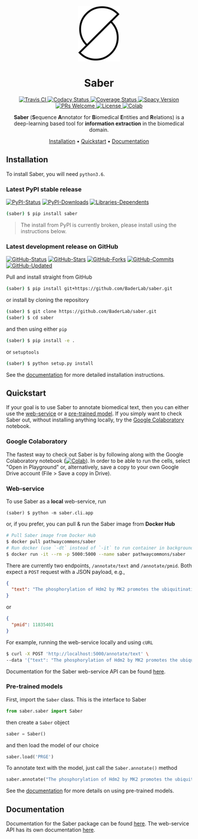 <p align="center">
  <img src="docs/img/saber_logo.png", style="height:150px">
</p>

<h1 align="center">
  Saber
</h1>

<p align="center">
  <a href="https://travis-ci.org/BaderLab/saber">
    <img src="https://travis-ci.org/BaderLab/saber.svg?branch=master"
         alt="Travis CI">
  </a>
  <a href="https://www.codacy.com/app/JohnGiorgi/Saber?utm_source=github.com&amp;utm_medium=referral&amp;utm_content=BaderLab/saber&amp;utm_campaign=Badge_Grade">
    <img src="https://api.codacy.com/project/badge/Grade/d122e87152d84f959ee6d97b71d616cb" alt='Codacy Status'/>
  </a>
  <a href='https://coveralls.io/github/BaderLab/saber?branch=master'>
    <img src='https://coveralls.io/repos/github/BaderLab/saber/badge.svg?branch=master' alt='Coverage Status'/>
  </a>
  <a href='https://spacy.io'>
    <img src='https://img.shields.io/badge/spaCy-v2-09a3d5.svg' alt='Spacy Version'/>
  </a>
  <a href='http://makeapullrequest.com'>
    <img src='https://img.shields.io/badge/PRs-welcome-blue.svg?style=shields' alt='PRs Welcome'/>
  </a>
  <a href='https://opensource.org/licenses/MIT'>
    <img src='https://img.shields.io/badge/License-MIT-blue.svg' alt='License'/>
  </a>
    <a href='https://colab.research.google.com/drive/1WD7oruVuTo6p_908MQWXRBdLF3Vw2MPo'>
    <img src='https://img.shields.io/badge/launch-Google%20Colab-orange.svg' alt='Colab'/>
  </a>
</p>

<p align="center"><b>Saber</b> (<b>S</b>equence <b>A</b>nnotator for <b>B</b>iomedical <b>E</b>ntities and <b>R</b>elations) is a deep-learning based tool for <b>information extraction</b> in the biomedical domain.
</p>

<p align="center">
  <a href="#installation">Installation</a> •
  <a href="#quickstart">Quickstart</a> •
  <a href="#documentation">Documentation</a>
</p>

## Installation

To install Saber, you will need `python3.6`.

### Latest PyPI stable release

[![PyPI-Status](https://img.shields.io/pypi/v/saber.svg?colorB=blue)](https://pypi.org/project/saber/)
[![PyPI-Downloads](https://img.shields.io/pypi/dm/saber.svg?colorB=blue&logo=python&logoColor=white)](https://pypi.org/project/saber)
[![Libraries-Dependents](https://img.shields.io/librariesio/dependent-repos/pypi/saber.svg?colorB=blue&logo=koding&logoColor=white)](https://github.com/baderlab/saber/network/dependents)

```sh
(saber) $ pip install saber
```

> The install from PyPI is currently broken, please install using the instructions below.

### Latest development release on GitHub

[![GitHub-Status](https://img.shields.io/github/tag-date/baderlab/saber.svg?logo=github)](https://github.com/baderlab/saber/releases)
[![GitHub-Stars](https://img.shields.io/github/stars/baderlab/saber.svg?logo=github&label=stars)](https://github.com/baderlab/saber/stargazers)
[![GitHub-Forks](https://img.shields.io/github/forks/baderlab/saber.svg?colorB=blue&logo=github&logoColor=white)](https://github.com/BaderLab/saber/network/members)
[![GitHub-Commits](https://img.shields.io/github/commit-activity/y/baderlab/saber.svg?logo=git&logoColor=white)](https://github.com/baderlab/saber/graphs/commit-activity)
[![GitHub-Updated](https://img.shields.io/github/last-commit/baderlab/saber.svg?colorB=blue&logo=github)](https://github.com/baderlab/saber/pulse)

Pull and install straight from GitHub

```sh
(saber) $ pip install git+https://github.com/BaderLab/saber.git
```

or install by cloning the repository

```sh
(saber) $ git clone https://github.com/BaderLab/saber.git
(saber) $ cd saber
```

and then using either `pip`

```sh
(saber) $ pip install -e .
```
or `setuptools`

```sh
(saber) $ python setup.py install
```

See the [documentation](https://baderlab.github.io/saber/installation/) for more detailed installation instructions.

## Quickstart

If your goal is to use Saber to annotate biomedical text, then you can either use the [web-service](#web-service) or a [pre-trained model](#pre-trained-models). If you simply want to check Saber out, without installing anything locally, try the [Google Colaboratory](#google-colaboratory) notebook.

### Google Colaboratory

The fastest way to check out Saber is by following along with the Google Colaboratory notebook ([![Colab](https://img.shields.io/badge/launch-Google%20Colab-orange.svg)](https://colab.research.google.com/drive/1WD7oruVuTo6p_908MQWXRBdLF3Vw2MPo)). In order to be able to run the cells, select "Open in Playground" or, alternatively, save a copy to your own Google Drive account (File > Save a copy in Drive).

### Web-service

To use Saber as a **local** web-service, run

```
(saber) $ python -m saber.cli.app
```

or, if you prefer, you can pull & run the Saber image from **Docker Hub**

```sh
# Pull Saber image from Docker Hub
$ docker pull pathwaycommons/saber
# Run docker (use `-dt` instead of `-it` to run container in background)
$ docker run -it --rm -p 5000:5000 --name saber pathwaycommons/saber
```

There are currently two endpoints, `/annotate/text` and `/annotate/pmid`. Both expect a `POST` request with a JSON payload, e.g.,

```json
{
  "text": "The phosphorylation of Hdm2 by MK2 promotes the ubiquitination of p53."
}
```

or

```json
{
  "pmid": 11835401
}
```

For example, running the web-service locally and using `cURL`

```sh
$ curl -X POST 'http://localhost:5000/annotate/text' \
--data '{"text": "The phosphorylation of Hdm2 by MK2 promotes the ubiquitination of p53."}'
```

Documentation for the Saber web-service API can be found [here](https://baderlab.github.io/saber-api-docs/).

### Pre-trained models

First, import the `Saber` class. This is the interface to Saber

```python
from saber.saber import Saber
```

then create a `Saber` object

```python
saber = Saber()
```

and then load the model of our choice

```python
saber.load('PRGE')
```

To annotate text with the model, just call the `Saber.annotate()` method

```python
saber.annotate("The phosphorylation of Hdm2 by MK2 promotes the ubiquitination of p53.")
```
See the [documentation](https://baderlab.github.io/saber/quick_start/#pre-trained-models) for more details on using pre-trained models.

## Documentation

Documentation for the Saber package can be found [here](https://baderlab.github.io/saber/). The web-service API has its own documentation [here](https://baderlab.github.io/saber-api-docs/#introduction).
